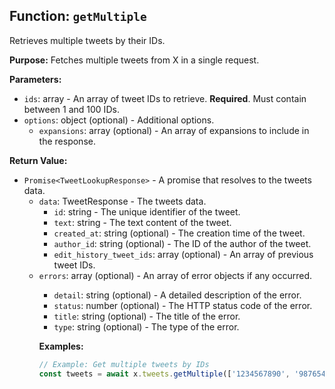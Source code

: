 ## Function: `getMultiple`

Retrieves multiple tweets by their IDs.

**Purpose:**
Fetches multiple tweets from X in a single request.

**Parameters:**
- `ids`: array<string> - An array of tweet IDs to retrieve. **Required**. Must contain between 1 and 100 IDs.
- `options`: object (optional) - Additional options.
  - `expansions`: array<string> (optional) - An array of expansions to include in the response.

**Return Value:**
- `Promise<TweetLookupResponse>` - A promise that resolves to the tweets data.
  - `data`: TweetResponse - The tweets data.
    - `id`: string - The unique identifier of the tweet.
    - `text`: string - The text content of the tweet.
    - `created_at`: string (optional) - The creation time of the tweet.
    - `author_id`: string (optional) - The ID of the author of the tweet.
    - `edit_history_tweet_ids`: array<string> (optional) - An array of previous tweet IDs.
  - `errors`: array<object> (optional) - An array of error objects if any occurred.
    - `detail`: string (optional) - A detailed description of the error.
    - `status`: number (optional) - The HTTP status code of the error.
    - `title`: string (optional) - The title of the error.
    - `type`: string (optional) - The type of the error.

**Examples:**
```typescript
// Example: Get multiple tweets by IDs
const tweets = await x.tweets.getMultiple(['1234567890', '9876543210']);
```
